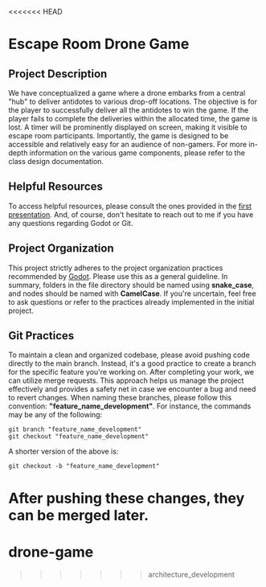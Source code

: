 <<<<<<< HEAD
# Escape Room Drone Game

## Project Description
We have conceptualized a game where a drone embarks from a central "hub" to deliver antidotes to various drop-off locations. The objective is for the player to successfully deliver all the antidotes to win the game. If the player fails to complete the deliveries within the allocated time, the game is lost. A timer will be prominently displayed on screen, making it visible to escape room participants. Importantly, the game is designed to be accessible and relatively easy for an audience of non-gamers. For more in-depth information on the various game components, please refer to the class design documentation.

## Helpful Resources

To access helpful resources, please consult the ones provided in the [first presentation](https://docs.google.com/presentation/d/1iNwSOviEY7vzXYOMryn5XiAgr7SCvRn0WzN7dZRzUv8/edit?usp=sharing). And, of course, don't hesitate to reach out to me if you have any questions regarding Godot or Git.

## Project Organization

This project strictly adheres to the project organization practices recommended by [Godot](https://docs.godotengine.org/en/stable/tutorials/best_practices/project_organization.html). Please use this as a general guideline. In summary, folders in the file directory should be named using **snake_case**, and nodes should be named with **CamelCase**. If you're uncertain, feel free to ask questions or refer to the practices already implemented in the initial project.

## Git Practices

To maintain a clean and organized codebase, please avoid pushing code directly to the main branch. Instead, it's a good practice to create a branch for the specific feature you're working on. After completing your work, we can utilize merge requests. This approach helps us manage the project effectively and provides a safety net in case we encounter a bug and need to revert changes. When naming these branches, please follow this convention: **"feature_name_development"**. For instance, the commands may be any of the following:
```shell
git branch "feature_name_development"
git checkout "feature_name_development"
```
A shorter version of the above is:
```shell
git checkout -b "feature_name_development"
```
After pushing these changes, they can be merged later.
=======
# drone-game
>>>>>>> architecture_development
